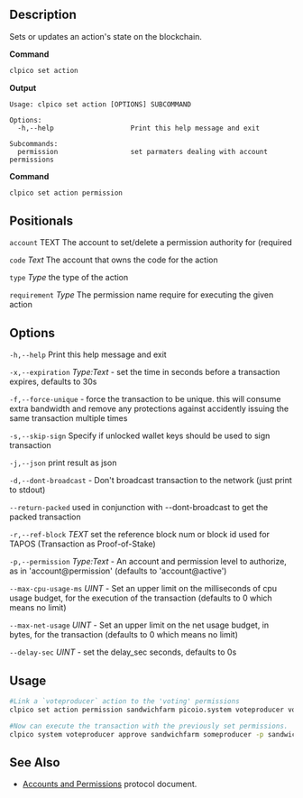 ## Description
Sets or updates an action's state on the blockchain.

**Command**

```sh
clpico set action
```
**Output**

```console
Usage: clpico set action [OPTIONS] SUBCOMMAND

Options:
  -h,--help                   Print this help message and exit

Subcommands:
  permission                  set parmaters dealing with account permissions
```
**Command**

```sh
clpico set action permission
```

## Positionals

`account` TEXT The account to set/delete a permission authority for (required

`code` _Text_ The account that owns the code for the action

`type` _Type_ the type of the action

`requirement` _Type_ The permission name require for executing the given action

## Options
`-h,--help` Print this help message and exit

`-x,--expiration` _Type:Text_ - set the time in seconds before a transaction expires, defaults to 30s

`-f,--force-unique` - force the transaction to be unique. this will consume extra bandwidth and remove any protections against accidently issuing the same transaction multiple times

`-s,--skip-sign` Specify if unlocked wallet keys 
should be used to sign transaction

`-j,--json` print result as json

`-d,--dont-broadcast` - Don't broadcast transaction to the network (just print to stdout)

`--return-packed` used in conjunction with --dont-broadcast to get the packed transaction

`-r,--ref-block` _TEXT_         set the reference block num or block id used for TAPOS (Transaction as Proof-of-Stake)

`-p,--permission`  _Type:Text_ - An account and permission level to authorize, as in 'account@permission' (defaults to 'account@active')

`--max-cpu-usage-ms` _UINT_ - Set an upper limit on the milliseconds of cpu usage budget, for the execution of the transaction (defaults to 0 which means no limit)

`--max-net-usage` _UINT_ - Set an upper limit on the net usage budget, in bytes, for the transaction (defaults to 0 which means no limit)

`--delay-sec` _UINT_ - set the delay_sec seconds, defaults to 0s

## Usage

```sh
#Link a `voteproducer` action to the 'voting' permissions
clpico set action permission sandwichfarm picoio.system voteproducer voting -p sandwichfarm@voting

#Now can execute the transaction with the previously set permissions. 
clpico system voteproducer approve sandwichfarm someproducer -p sandwichfarm@voting
```

## See Also
- [Accounts and Permissions](https://developers.pico.io/welcome/latest/protocol/accounts_and_permissions) protocol document.
